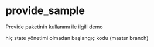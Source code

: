 # provide_sample

Provide paketinin kullanımı ile ilgili demo

hiç state yönetimi olmadan başlangıç kodu (master branch)
